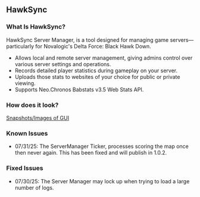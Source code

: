 ## HawkSync

### What Is HawkSync?

HawkSync Server Manager, is a tool designed for managing game servers—particularly for Novalogic's Delta Force: Black Hawk Down.

* Allows local and remote server management, giving admins control over various server settings and operations.
* Records detailed player statistics during gameplay on your server.
* Uploads those stats to websites of your choice for public or private viewing.
* Supports Neo.Chronos Babstats v3.5 Web Stats API.

### How does it look?
[Snapshots/Images of GUI](https://github.com/sakakun/HawkSync/wiki/HawkSync-GUI)

### Known Issues
- 07/31/25: The ServerManager Ticker, processes scoring the map once then never again.  This has been fixed and will publish in 1.0.2.

### Fixed Issues
 - 07/30/25: The Server Manager may lock up when trying to load a large number of logs.
